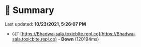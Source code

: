 # 📖 Summary
Last updated: **10/23/2021, 5:26:07 PM**

- `GET` [https://Bhadwa-sala.toxicblte.repl.co](https://Bhadwa-sala.toxicblte.repl.co) - **Down** (120194ms)
